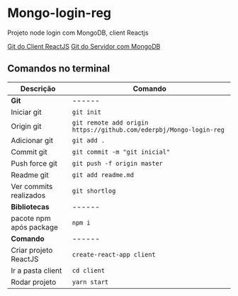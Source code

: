 # Mongo-login-reg

Projeto node login com MongoDB, client Reactjs

[Git do Client ReactJS](https://github.com/ederpbj/Mongo-login-reg/tree/master/client)
[Git do Servidor com MongoDB](https://github.com/ederpbj/Mongo-login-reg)

## Comandos no terminal

Descrição | Comando
------ | ------
__Git__ | ------
Iniciar git|`git init`
Origin git|`git remote add origin https://github.com/ederpbj/Mongo-login-reg`
Adicionar git|`git add .`
Commit git|`git commit -m "git inicial"`
Push force git|`git push -f origin master`
Readme git|`git add readme.md`
Ver commits realizados|`git shortlog`
__Bibliotecas__ | ------
pacote npm após package | `npm i`
__Comando__ | ------
Criar projeto ReactJS | `create-react-app client`
Ir a pasta client | `cd client`
Rodar projeto | `yarn start`
